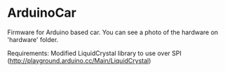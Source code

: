 ArduinoCar
==========

Firmware for Arduino based car. You can see a photo of the hardware on 'hardware' folder.

Requirements: 
Modified LiquidCrystal library to use over SPI (http://playground.arduino.cc/Main/LiquidCrystal)
